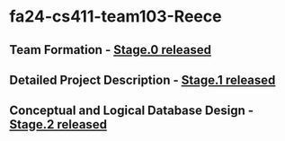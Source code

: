 # fa24-cs411-team103-Reece

## Team Formation - [Stage.0 released](https://github.com/cs411-alawini/fa24-cs411-team103-Reece/releases/tag/stage.0)

## Detailed Project Description - [Stage.1 released](https://github.com/cs411-alawini/fa24-cs411-team103-Reece/releases/tag/stage.1)

## Conceptual and Logical Database Design - [Stage.2 released](https://github.com/cs411-alawini/fa24-cs411-team103-Reece/releases/tag/stage.2)

